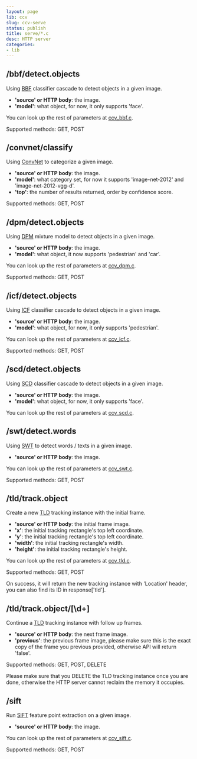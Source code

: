 ```yaml
---
layout: page
lib: ccv
slug: ccv-serve
status: publish
title: serve/*.c
desc: HTTP server
categories:
- lib
---
```


/bbf/detect.objects
-------------------

Using [BBF](/doc/doc-bbf) classifier cascade to detect objects in a given image.

 * **'source' or HTTP body**: the image.
 * **'model'**: what object, for now, it only supports 'face'.

You can look up the rest of parameters at [ccv_bbf.c](/lib/ccv-bbf/#ccvbbfparamt).

Supported methods: GET, POST

/convnet/classify
-----------------

Using [ConvNet](/doc/doc-convnet) to categorize a given image.

 * **'source' or HTTP body**: the image.
 * **'model'**: what category set, for now it supports 'image-net-2012' and 'image-net-2012-vgg-d'.
 * **'top'**: the number of results returned, order by confidence score.

Supported methods: GET, POST

/dpm/detect.objects
-------------------

Using [DPM](/doc/doc-dpm) mixture model to detect objects in a given image.

 * **'source' or HTTP body**: the image.
 * **'model'**: what object, it now supports 'pedestrian' and 'car'.

You can look up the rest of parameters at [ccv_dpm.c](/lib/ccv-dpm/#ccvdpmparamt).

Supported methods: GET, POST

/icf/detect.objects
-------------------

Using [ICF](/doc/doc-icf) classifier cascade to detect objects in a given image.

 * **'source' or HTTP body**: the image.
 * **'model'**: what object, for now, it only supports 'pedestrian'.

You can look up the rest of parameters at [ccv_icf.c](/lib/ccv-icf/#ccvicfparamt).

Supported methods: GET, POST

/scd/detect.objects
-------------------

Using [SCD](/doc/doc-scd) classifier cascade to detect objects in a given image.

 * **'source' or HTTP body**: the image.
 * **'model'**: what object, for now, it only supports 'face'.

You can look up the rest of parameters at [ccv_scd.c](/lib/ccv-scd/#ccvscdparamt).

/swt/detect.words
-----------------

Using [SWT](/doc/doc-swt) to detect words / texts in a given image.

 * **'source' or HTTP body**: the image.

You can look up the rest of parameters at [ccv_swt.c](/lib/ccv-swt/#ccvswtparamt).

Supported methods: GET, POST

/tld/track.object
-----------------

Create a new [TLD](/doc/doc-tld) tracking instance with the initial frame.

 * **'source' or HTTP body**: the initial frame image.
 * **'x'**: the initial tracking rectangle's top left coordinate.
 * **'y'**: the initial tracking rectangle's top left coordinate.
 * **'width'**: the initial tracking rectangle's width.
 * **'height'**: the initial tracking rectangle's height.

You can look up the rest of parameters at [ccv_tld.c](/lib/ccv-tld/#ccvtldparamt).

Supported methods: GET, POST

On success, it will return the new tracking instance with 'Location' header, you can also find its ID in response['tld'].

/tld/track.object/[\d+]
-----------------------

Continue a [TLD](/doc/doc-tld) tracking instance with follow up frames.

 * **'source' or HTTP body**: the next frame image.
 * **'previous'**: the previous frame image, please make sure this is the exact copy of the frame you previous provided, otherwise API will return 'false'.

Supported methods: GET, POST, DELETE

Please make sure that you DELETE the TLD tracking instance once you are done, otherwise the HTTP server cannot reclaim the memory it occupies.

/sift
-----

Run [SIFT](/doc/doc-sift) feature point extraction on a given image.

 * **'source' or HTTP body**: the image.

You can look up the rest of parameters at [ccv_sift.c](/lib/ccv-sift/#ccvsiftparamt).

Supported methods: GET, POST
